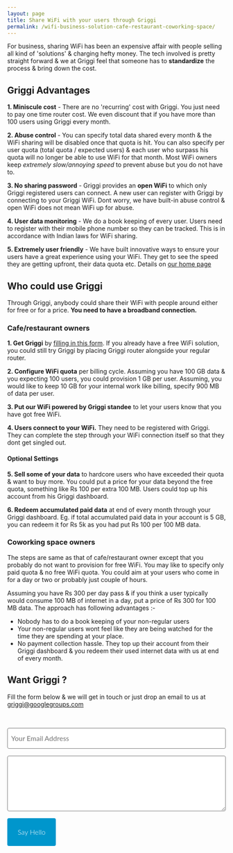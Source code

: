 ```yaml
---
layout: page
title: Share WiFi with your users through Griggi
permalink: /wifi-business-solution-cafe-restaurant-coworking-space/
---
```


For business, sharing WiFi has been an expensive affair with people selling all kind of 'solutions' & charging hefty money. The tech involved is pretty straight forward & we at Griggi feel that someone has to **standardize** the process & bring down the cost.

## Griggi Advantages

**1. Miniscule cost** - There are no 'recurring' cost with Griggi. You just need to pay one time router cost. We even discount that if you have more than 100 users using Griggi every month.

**2. Abuse control** - You can specify total data shared every month & the WiFi sharing will be disabled once that quota is hit. You can also specify per user quota (total quota / expected users) & each user who surpass his quota will no longer be able to use WiFi for that month. Most WiFi owners keep *extremely slow/annoying speed* to prevent abuse but you do not have to. 

**3. No sharing password** - Griggi provides an **open WiFi** to which only Griggi registered users can connect. A new user can register with Griggi by connecting to your Griggi WiFi. Dont worry, we have built-in abuse control & open WiFi does not mean WiFi up for abuse. 

**4. User data monitoring** - We do a book keeping of every user. Users need to register with their mobile phone number so they can be tracked. This is in accordance with Indian laws for WiFi sharing. 

**5. Extremely user friendly** - We have built innovative ways to ensure your users have a great experience using your WiFi. They get to see the speed they are getting upfront, their data quota etc. Details on [our home page](/)

## Who could use Griggi

Through Griggi, anybody could share their WiFi with people around either for free or for a price. **You need to have a broadband connection.** 

### Cafe/restaurant owners

**1. Get Griggi** by [filling in this form](#form). If you already have a free WiFi solution, you could still try Griggi by placing Griggi router alongside your regular router.

**2. Configure WiFi quota** per billing cycle. Assuming you have 100 GB data & you expecting 100 users, you could provision 1 GB per user. Assuming, you would like to keep 10 GB for your internal work like billing, specify 900 MB of data per user.

**3. Put our WiFi powered by Griggi standee** to let your users know that you have got free WiFi. 

**4. Users connect to your WiFi.** They need to be registered with Griggi. They can complete the step through your WiFi connection itself so that they dont get singled out. 

#### Optional Settings

**5. Sell some of your data** to hardcore users who have exceeded their quota & want to buy more. You could put a price for your data beyond the free quota, something like Rs 100 per extra 100 MB. Users could top up his account from his Griggi dashboard.

**6. Redeem accumulated paid data** at end of every month through your Griggi dashboard. Eg. if total accumulated paid data in your account is 5 GB, you can redeem it for Rs 5k as you had put Rs 100 per 100 MB data. 

### Coworking space owners

The steps are same as that of cafe/restaurant owner except that you probably do not want to provision for free WiFi. You may like to specify only paid quota & no free WiFi quota. You could aim at your users who come in for a day or two or probably just couple of hours. 

Assuming you have Rs 300 per day pass & if you think a user typically would consume 100 MB of internet in a day, put a price of Rs 300 for 100 MB data. The approach has following advantages :-

* Nobody has to do a book keeping of your non-regular users
* Your non-regular users wont feel like they are being watched for the time they are spending at your place.
* No payment collection hassle. They top up their account from their Griggi dashboard & you redeem their used internet data with us at end of every month. 

<section id="form"></section>

## Want Griggi ? 

Fill the form below & we will get in touch or just drop an email to us at [griggi@googlegroups.com](mailto:griggi@googlegroups.com)

<div id="DIV_1">
  <form action="https://formspree.io/griggi@googlegroups.com" method="POST" id="FORM_2">
  <input type="text" name="email" placeholder="Your Email Address" id="INPUT_3" />
  <textarea name="content" rows="5" placeholder="What would you like to say?" id="TEXTAREA_4">
  </textarea>
  <input type="submit" value="Say Hello" id="INPUT_5" />
  </form>
</div>

<style>
#DIV_1 {
  color: rgb(51, 51, 51);
height: 272px;
width: 100%;
       perspective-origin: 384px 168px;
       transform-origin: 384px 168px;
border: 0px none rgb(51, 51, 51);
font: normal normal normal normal 24px/24px Merriweather, 'PT Serif', Georgia, 'Times New Roman', serif;
outline: rgb(51, 51, 51) none 0px;
padding: 32px 0px;
}/*#DIV_1*/

#FORM_2 {
color: rgb(51, 51, 51);
height: 272px;
width: 100%;
       perspective-origin: 384px 136px;
       transform-origin: 384px 136px;
border: 0px none rgb(51, 51, 51);
font: normal normal 300 normal 16px/24px Lato, 'Helvetica Neue', Helvetica, sans-serif;
margin: 0px;
outline: rgb(51, 51, 51) none 0px;
}/*#FORM_2*/

#INPUT_3 {
display: block;
height: 48px;
        max-width: 100%;
width: 100%;
       perspective-origin: 384px 24px;
       transform-origin: 384px 24px;
border: 1px solid rgb(119, 119, 119);
        border-radius: 4px 4px 4px 4px;
font: normal normal normal normal 16px/32px Lato, 'Helvetica Neue', Helvetica, sans-serif;
margin: 0px 0px 16px;
padding: 8px;
transition: box-shadow 0.2s ease 0s;
}/*#INPUT_3*/

#TEXTAREA_4 {
display: block;
height: 128px;
        max-width: 100%;
width: 100%;
       perspective-origin: 384px 64px;
       transform-origin: 384px 64px;
border: 1px solid rgb(119, 119, 119);
        border-radius: 4px 4px 4px 4px;
font: normal normal normal normal 16px/32px Lato, 'Helvetica Neue', Helvetica, sans-serif;
margin: 0px 0px 16px;
padding: 8px;
transition: box-shadow 0.2s ease 0s;
}/*#TEXTAREA_4*/

#INPUT_5 {
color: rgb(255, 255, 255);
cursor: pointer;
height: 64px;
        min-height: 32px;
        text-align: center;
        white-space: nowrap;
width: 111.5625px;
       align-items: flex-start;
       perspective-origin: 55.78125px 32px;
       transform-origin: 55.78125px 32px;
background: rgb(0, 150, 204) none repeat scroll 0% 0% / auto padding-box border-box;
border: 0px none rgb(255, 255, 255);
        border-radius: 4px 4px 4px 4px;
font: normal normal 300 normal 16px/32px Lato, 'Helvetica Neue', Helvetica, sans-serif;
outline: rgb(255, 255, 255) none 0px;
padding: 16px 24px;
transition: box-shadow 0.2s ease 0s, background-color 0.2s ease 0s;
}/*#INPUT_5*/
</style>

